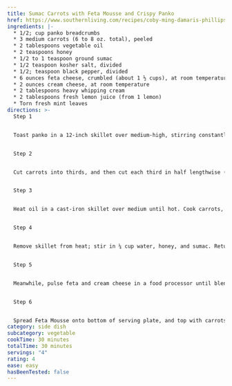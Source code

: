 ```yaml
---
title: Sumac Carrots with Feta Mousse and Crispy Panko
href: https://www.southernliving.com/recipes/coby-ming-damaris-phillips-sumac-carrots
ingredients: |-
  * 1/2; cup panko breadcrumbs
  * 3 medium carrots (6 to 8 oz. total), peeled
  * 2 tablespoons vegetable oil 
  * 2 teaspoons honey
  * 1/2 to 1 teaspoon ground sumac
  * 1/2 teaspoon kosher salt, divided
  * 1/2; teaspoon black pepper, divided
  * 6 ounces feta cheese, crumbled (about 1 ½ cups), at room temperature
  * 2 ounces cream cheese, at room temperature
  * 2 tablespoons heavy whipping cream
  * 2 tablespoons fresh lemon juice (from 1 lemon) 
  * Torn fresh mint leaves
directions: >-
  Step 1


  Toast panko in a 12-inch skillet over medium-high, stirring constantly, until golden, 4 to 5 minutes. Set aside.


  Step 2


  Cut carrots into thirds, and then cut each third in half lengthwise (or into fourths, depending on width of carrots).


  Step 3


  Heat oil in a cast-iron skillet over medium until hot. Cook carrots, flat side down, in hot oil, without turning, until tender, 10 to 12 minutes. (The cut sides will be very dark.)


  Step 4


  Remove skillet from heat; stir in ¼ cup water, honey, and sumac. Return to heat. Cook, stirring constantly, until most of the water has cooked off and carrots are coated, 4 to 5 minutes. Season with ½ teaspoon of the salt and ¼ teaspoon of the pepper, and transfer to an airtight container. Chill carrots about 30 minutes.


  Step 5


  Meanwhile, pulse feta and cream cheese in a food processor until blended, about 5 pulses. Add whipping cream, lemon juice, and remaining ½ teaspoon salt and ¼ teaspoon pepper. Process mixture until smooth, 2 to 3 minutes. Set aside until ready to use.


  Step 6


  Spread Feta Mousse onto bottom of serving plate, and top with carrots. Sprinkle carrots with toasted panko and mint before serving.
category: side dish
subcategory: vegetable
cookTime: 30 minutes
totalTime: 30 minutes
servings: "4"
rating: 4
ease: easy
hasBeenTested: false
---
```


